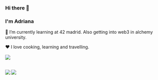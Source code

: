 ### Hi there 👋
### I'm Adriana

🌱 I’m currently learning at 42 madrid. Also getting into web3 in alchemy university.

❤️ I love cooking, learning and travelling.
<br/>
<br/>
[<img align="left" src="https://img.shields.io/badge/LinkedIn-0077B5?style=for-the-badge&logo=linkedin&logoColor=white" />](https://www.linkedin.com/in/adriana-bertrand-puche-a22639226/)

<br/>
<br/>
<img align="left" src="https://github-readme-stats-eight-virid.vercel.app/api?username=ysoroko&count_private=true&theme=calm&show_icons=true" />
<img align="center" src="https://github-readme-stats-eight-virid.vercel.app/api/top-langs/?username=ysoroko&layout=compact&count_private=false&theme=calm&show_icons=true" />
